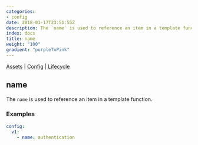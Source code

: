 ```yaml
---
categories:
- config
date: 2018-01-17T23:51:55Z
description: The `name` is used to reference an item in a template function.
index: docs
title: name
weight: "100"
gradient: "purpleToPink"
---
```


[Assets](/reference/assets/overview) | [Config](/reference/config/overview) | [Lifecycle](/reference/lifecycle/overview)

## name

The `name` is used to reference an item in a template function.




### Examples

```yaml
config:
  v1:
    - name: authentication
```
